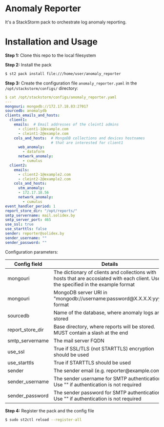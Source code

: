 # Anomaly Reporter

It's a StackStorm pack to orchestrate log anomaly reporting.

# Installation and Usage

**Step 1:** Clone this repo to the local filesystem

**Step 2:** Install the pack

```bash
$ st2 pack install file:///home/user/anomaly_reporter
```

**Step 3:** Create the configuration file `anomaly_reporter.yaml` in the `/opt/stackstorm/configs/` directory:

```yaml
$ cat /opt/stackstorm/configs/anomaly_reporter.yaml
---
mongouri: mongodb://172.17.18.83:27017
sourcedb: anomalydb
clients_emails_and_hosts:
  client1:
    emails:  # Email addresses of the cleint1 admins
      - client1-1@example.com
      - cleint1-2@example.com
    cols_and_hosts:  # MongoDB collections and devices hostnames
                     # that are interested for client1
      web_anomaly:
        - dataform
      network_anomaly:
        - cumulus
  client2:
    emails:
      - client2-1@example2.com
      - cleint2-2@example2.com
    cols_and_hosts:
      utm_anomaly:
      - 172.17.18.56
      network_anomaly:
        - cumulus
event_handler_period: 1
report_store_dir: "/opt/reports/"
smtp_servername: mail.solidex.by
smtp_server_port: 465
use_ssl: true
use_starttls: false
sender: reporter@solidex.by
sender_username: ""
sender_password: ""
```

Configuration parameters:

<table>
  <thead>
    <tr>
      <th>Config field</th>
      <th>Details</th>
    </tr>
  </thead>
  <tbody> 
  <tr>
    <td>mongouri</td>
    <td>The dictionary of clients and collections with hosts that are accosiated
        with each client. Use the specified in the example format</td>
  </tr>
  <tr>  
  <tr>
    <td>mongouri</td>
    <td>MongoDB server URI in "mongodb://username:password@X.X.X.X:yyyy" format </td>
  </tr>
  <tr>
     <td>sourcedb</td>
     <td>Name of the database, where anomaly logs are stored</td>
  </tr>
  <tr>
     <td>report_store_dir</td>
     <td>Base directory, where reports will be stored. MUST contain a slash at the end</td>
  </tr>
  <tr>
     <td>smtp_servername</td>
     <td>The mail server FQDN</td>
  </tr>
  <tr>
     <td>use_ssl</td>
     <td>True if SSL/TLS (not STARTTLS) encryption should be used</td>
  </tr>
  <tr>
     <td>use_starttls</td>
     <td>True if STARTTLS should be used</td>
  </tr>
  <tr>
     <td>sender</td>
     <td>The sender email (e.g. reporter@example.com)</td>
  </tr>
  <tr>
     <td>sender_username</td>
     <td>The sender username for SMTP authentication. Use "" if authentication is not required</td>
  </tr>
  <tr>
     <td>sender_password</td>
     <td>The sender password for SMTP authentication. Use "" if authentication is not required</td>
  </tr>
  </tbody>
</table>

**Step 4:** Register the pack and the config file
```bash
$ sudo st2ctl reload --register-all
```

